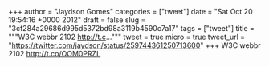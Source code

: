 
+++
author = "Jaydson Gomes"
categories = ["tweet"]
date = "Sat Oct 20 19:54:16 +0000 2012"
draft = false
slug = "3cf284a29686d995d5372bd98a3119b4590c7a17"
tags = ["tweet"]
title = """W3C webbr 2102 http://t.c..."""
tweet = true
micro = true
tweet_url = "https://twitter.com/jaydson/status/259744361250713600"
+++
W3C webbr 2102 http://t.co/OOM0PRZL

